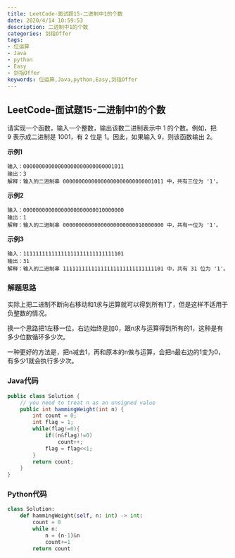 ```yaml
---
title: LeetCode-面试题15-二进制中1的个数
date: 2020/4/14 10:59:53
description: 二进制中1的个数
categories: 剑指Offer
tags: 
- 位运算
- Java
- python
- Easy
- 剑指Offer
keywords: 位运算,Java,python,Easy,剑指Offer
---
```


## LeetCode-面试题15-二进制中1的个数

请实现一个函数，输入一个整数，输出该数二进制表示中 1 的个数。例如，把 9 表示成二进制是 1001，有 2 位是 1。因此，如果输入 9，则该函数输出 2。

 <!--more-->

**示例1**

```
输入：00000000000000000000000000001011
输出：3
解释：输入的二进制串 00000000000000000000000000001011 中，共有三位为 '1'。
```

**示例2**

```
输入：00000000000000000000000010000000
输出：1
解释：输入的二进制串 00000000000000000000000010000000 中，共有一位为 '1'。
```

**示例3**

```
输入：11111111111111111111111111111101
输出：31
解释：输入的二进制串 11111111111111111111111111111101 中，共有 31 位为 '1'。
```

### 解题思路

实际上把二进制不断向右移动和1求与运算就可以得到所有1了，但是这样不适用于负整数的情况。

换一个思路把1左移一位，右边始终是加0，跟n求与运算得到所有的1，这种是有多少位数循环多少次。

一种更好的方法是，把n减去1，再和原本的n做与运算，会把n最右边的1变为0，有多少1就会执行多少次。

### Java代码

```java
public class Solution {
    // you need to treat n as an unsigned value
    public int hammingWeight(int n) {
        int count = 0;
        int flag = 1;
        while(flag!=0){
            if((n&flag)!=0)
                count++;
            flag = flag<<1;
        }
        return count;
    }
}
```

### Python代码

```python
class Solution:
    def hammingWeight(self, n: int) -> int:
        count = 0
        while n:
            n = (n-1)&n
            count+=1
        return count
```


